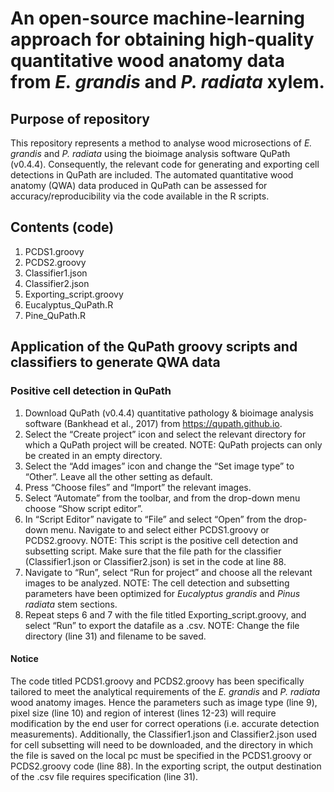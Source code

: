 # An open-source machine-learning approach for obtaining high-quality quantitative wood anatomy data from _E. grandis_ and _P. radiata_ xylem.

## Purpose of repository 

This repository represents a method to analyse wood microsections of _E. grandis_ and _P. radiata_ using the bioimage analysis software QuPath (v0.4.4). Consequently, the relevant code for generating and exporting cell detections in QuPath are included. The automated quantitative wood anatomy (QWA) data produced in QuPath can be assessed for accuracy/reproducibility via the code available in the R scripts. 

## Contents (code)

1. PCDS1.groovy
2. PCDS2.groovy
3. Classifier1.json
4. Classifier2.json
5. Exporting_script.groovy
6. Eucalyptus_QuPath.R
7. Pine_QuPath.R 

## Application of the QuPath groovy scripts and classifiers to generate QWA data

### Positive cell detection in QuPath

1. Download QuPath (v0.4.4) quantitative pathology & bioimage analysis software (Bankhead et al., 2017) from https://qupath.github.io. 
2.	Select the “Create project” icon and select the relevant directory for which a QuPath project will be created.
   NOTE: QuPath projects can only be created in an empty directory. 
4.	Select the “Add images” icon and change the “Set image type” to “Other”. Leave all the other setting as default. 
5.	Press “Choose files” and “Import” the relevant images. 
6.	Select “Automate” from the toolbar, and from the drop-down menu choose “Show script editor”. 
7.	In “Script Editor” navigate to “File” and select “Open” from the drop-down menu. Navigate to and select either PCDS1.groovy or PCDS2.groovy. 
    NOTE: This script is the positive cell detection and subsetting script. Make sure that the file path for the classifier (Classifier1.json or Classifier2.json) is set in the code at line 88.  
8.	Navigate to “Run”, select “Run for project” and choose all the relevant images to be analyzed.
    NOTE: The cell detection and subsetting parameters have been optimized for _Eucalyptus grandis_ and _Pinus radiata_ stem sections.  
9.	Repeat steps 6 and 7 with the file titled Exporting_script.groovy, and select “Run” to export the datafile as a .csv. 
    NOTE: Change the file directory (line 31) and filename to be saved. 
    
#### Notice

The code titled PCDS1.groovy and PCDS2.groovy has been specifically tailored to meet the analytical requirements of the _E. grandis_ and _P. radiata_ wood anatomy images. Hence the parameters such as image type (line 9), pixel size (line 10) and region of interest (lines 12-23) will require modification by the end user for correct operations (i.e. accurate detection measurements). Additionally, the Classifier1.json and Classifier2.json used for cell subsetting will need to be downloaded, and the directory in which the file is saved on the local pc must be specified in the PCDS1.groovy or PCDS2.groovy code (line 88). In the exporting script, the output destination of the .csv file requires specification (line 31). 
